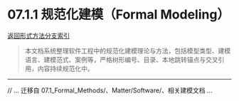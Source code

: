 # 07.1.1 规范化建模（Formal Modeling）

[返回形式方法分支索引](./README.md)

> 本文档系统整理软件工程中的规范化建模理论与方法，包括模型类型、建模语言、建模范式、案例等，严格树形编号、目录、本地跳转锚点与交叉引用，内容持续规范化中。

---

// ... 迁移自 07.1_Formal_Methods/、Matter/Software/、相关建模文档 ...
